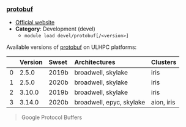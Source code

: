### [protobuf](https://github.com/google/protobuf/)

* [Official website](https://github.com/google/protobuf/)
* __Category__: Development (devel)
    -  `module load devel/protobuf[/<version>]`

Available versions of [protobuf](https://github.com/google/protobuf/) on ULHPC platforms:

|    | Version   | Swset   | Architectures            | Clusters   |
|---:|:----------|:--------|:-------------------------|:-----------|
|  0 | 2.5.0     | 2019b   | broadwell, skylake       | iris       |
|  1 | 2.5.0     | 2020b   | broadwell, skylake       | iris       |
|  2 | 3.10.0    | 2019b   | broadwell, skylake       | iris       |
|  3 | 3.14.0    | 2020b   | broadwell, epyc, skylake | aion, iris |

> Google Protocol Buffers
